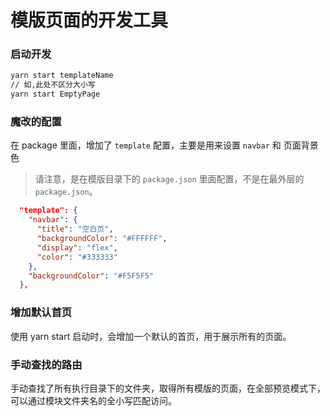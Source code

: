 # 模版页面的开发工具

### 启动开发

```bash
yarn start templateName
// 如,此处不区分大小写
yarn start EmptyPage
```

### 魔改的配置

在 package 里面，增加了 `template` 配置，主要是用来设置 `navbar` 和 页面背景色
> 请注意，是在模版目录下的 `package.json` 里面配置，不是在最外层的 `package.json`。

```json
  "template": {
    "navbar": {
      "title": "空白页",
      "backgroundColor": "#FFFFFF",
      "display": "flex",
      "color": "#333333"
    },
    "backgroundColor": "#F5F5F5"
  },
```

### 增加默认首页

使用 yarn start 启动时，会增加一个默认的首页，用于展示所有的页面。

### 手动查找的路由

手动查找了所有执行目录下的文件夹，取得所有模版的页面，在全部预览模式下，可以通过模块文件夹名的全小写匹配访问。
